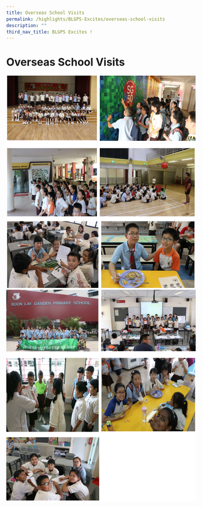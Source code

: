 ```yaml
---
title: Overseas School Visits
permalink: /highlights/BLGPS-Excites/overseas-school-visits
description: ""
third_nav_title: BLGPS Excites !
---
```

# Overseas School Visits

![](/images/overseas-school.png)
![](/images/overseas-school%202.png)